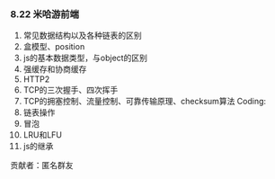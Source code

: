 ### 8.22 米哈游前端



1. 常见数据结构以及各种链表的区别
2. 盒模型、position
3. js的基本数据类型，与object的区别
4. 强缓存和协商缓存
5. HTTP2
6. TCP的三次握手、四次挥手
7. TCP的拥塞控制、流量控制、可靠传输原理、checksum算法
Coding:
1. 链表操作
2. 冒泡
3. LRU和LFU
4. js的继承



贡献者：匿名群友